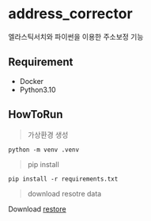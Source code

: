 # address_corrector
엘라스틱서치와 파이썬을 이용한 주소보정 기능


## Requirement
- Docker
- Python3.10

## HowToRun

> 가상환경 생성

``python -m venv .venv``

> pip install

``pip install -r requirements.txt``

> download resotre data

Download [restore](http://naver.me/5fPIIbnt)
